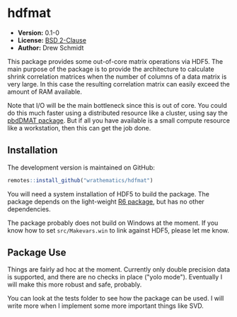 # hdfmat

* **Version:** 0.1-0
* **License:** [BSD 2-Clause](https://opensource.org/licenses/BSD-2-Clause)
* **Author:** Drew Schmidt


This package provides some out-of-core matrix operations via HDF5. The main purpose of the package is to provide the architecture to calculate shrink correlation matrices when the number of columns of a data matrix is very large. In this case the resulting correlation matrix can easily exceed the amount of RAM available.

Note that I/O will be the main bottleneck since this is out of core. You could do this much faster using a distributed resource like a cluster, using say the [pbdDMAT package](https://github.com/RBigData/pbdDMAT). But if all you have available is a small compute resource like a workstation, then this can get the job done.


## Installation

The development version is maintained on GitHub:

```r
remotes::install_github("wrathematics/hdfmat")
```

You will need a system installation of HDF5 to build the package. The package depends on the light-weight [R6 package](https://cran.r-project.org/web/packages/R6/index.html), but has no other dependencies.

The package probably does not build on Windows at the moment. If you know how to set `src/Makevars.win` to link against HDF5, please let me know.


## Package Use

Things are fairly ad hoc at the moment. Currently only double precision data is supported, and there are no checks in place ("yolo mode"). Eventually I will make this more robust and safe, probably.

You can look at the tests folder to see how the package can be used. I will write more when I implement some more important things like SVD.
